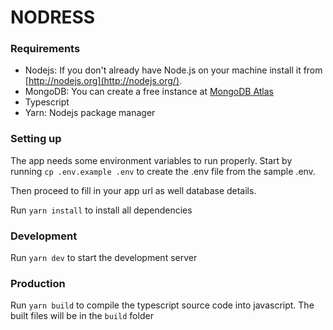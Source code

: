# NODRESS

### Requirements

- Nodejs: If you don't already have Node.js on your machine install it from [http://nodejs.org](http://nodejs.org/).
- MongoDB: You can create a free instance at [MongoDB Atlas](https://www.mongodb.com/cloud/atlas/register?v=1)
- Typescript
- Yarn: Nodejs package manager

### Setting up

The app needs some environment variables to run properly. Start by running `cp .env.example .env` to create the .env file from the sample .env.

Then proceed to fill in your app url as well database details.

Run `yarn install` to install all dependencies

### Development

Run `yarn dev` to start the development server

### Production

Run `yarn build` to compile the typescript source code into javascript. The built files will be in the `build` folder
